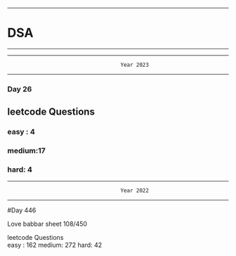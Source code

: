 ******************************************************************************************
# DSA
******************************************************************************************


******************************************************************************************
                                        Year 2023
******************************************************************************************
### Day 26

## leetcode Questions   
### easy : 4
### medium:17
### hard: 4









******************************************************************************************
                                        Year 2022
******************************************************************************************
#Day 446

Love babbar sheet
    108/450
    
leetcode Questions   
easy : 162
medium: 272
hard: 42

 
